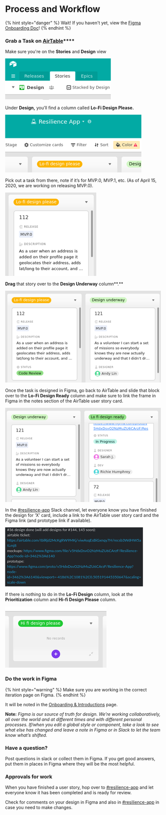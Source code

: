 # Process and Workflow

{% hint style="danger" %}
Wait! If you haven't yet, view the [Figma Onboarding Doc](https://www.figma.com/file/v5HdxDsvO2NzMuZU6CArzF/Resilience-App?node-id=1257%3A553)!
{% endhint %}

### **Grab a Task on** [**AirTable**](https://airtable.com/tblRjd2McKgRW9MKj/viwAsqEsBiGxnqy7H?blocks=hide)\*\*\*\*

Make sure you're on the **Stories** and **Design** view

![AirTable screenshot of tabs](../../.gitbook/assets/image%20%283%29.png)

Under **Design,** you’ll find a column called **Lo-Fi Design Please.**

![AirTable screenshot of Lo-fi design please swimlane](../../.gitbook/assets/image.png)

Pick out a task from there, note if it’s for MVP.0, MVP.1, etc. \(As of April 15, 2020, we are working on releasing MVP.0\).

![AirTable screenshot featuring Record and Release MVP.0](../../.gitbook/assets/image%20%289%29.png)

**Drag** that story over to the **Design Underway** column**.**

![AirTable screenshot of Lo-fi design please and Design underway swimlanes](../../.gitbook/assets/image%20%284%29.png)



Once the task is designed in Figma, go back to AirTable and slide that block over to the **Lo-Fi Design Ready** column and make sure to link the frame in Figma in the notes section of the AirTable user story card.

![AirTable screenshot of Design underway and Lo fi design ready swimlanes](../../.gitbook/assets/image%20%287%29.png)

In the [\#resilience-app](https://mutualaidworld.slack.com/archives/C010VC3EN2G) Slack channel, let everyone know you have finished the design for ‘X’ card,  include a link to the AirTable user story card and the Figma link \(and prototype link if available\).

![Slack screenshot of example design done slack message](../../.gitbook/assets/image%20%286%29.png)

If there is nothing to do in the **Lo-Fi Design** column, look at the **Prioritization** column and **Hi-fi Design Please** column.

![AirTable screenshot of Hi fi design please swimlane](../../.gitbook/assets/image%20%282%29.png)

### **Do the work in Figma**

{% hint style="warning" %}
Make sure you are working in the correct iteration page on Figma.
{% endhint %}

It will be noted in the [Onboarding & Introductions](https://www.figma.com/file/v5HdxDsvO2NzMuZU6CArzF/Resilience-App?node-id=1257%3A553) page.

**Note:** _Figma is our source of truth for design. We’re working collaboratively, all over the world and at different times and with different personal processes. If/when you edit a global style or component, take a look to see what else has changed and leave a note in Figma or in Slack to let the team know what’s shifted._ 

### **Have a question?**

Post questions in slack or collect them in Figma. If you get good answers, put them in places in Figma where they will be the most helpful.

### **Approvals for work**

When you have finished a user story, hop over to [\#resilience-app](../) and let everyone know it has been completed and is ready for review.

Check for comments on your design in Figma and also in [\#resilience-app](../) in case you need to make changes.


